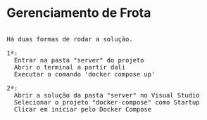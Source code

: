 # Gerenciamento de Frota

<pre>

Há duas formas de rodar a solução.

1ª:
  Entrar na pasta "server" do projeto
  Abrir o terminal a partir dali
  Executar o comando 'docker compose up'
  
2ª:
  Abrir a solução da pasta "server" no Visual Studio
  Selecionar o projeto "docker-compose" como Startup
  Clicar em iniciar pelo Docker Compose

</pre>
